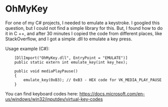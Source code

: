 # OhMyKey
For one of my C# projects, I needed to emulate a keystroke. 
I googled this question, but I could not find a simple library for this. 
But, I found how to do it in C ++, and after 30 minutes I copied the code from different places, like StackOverflow, and I got a simple .dll to emulate a key press.

Usage example (C#):

        [DllImport("OhMyKey.dll", EntryPoint = "EMULATE")]
        public static extern int emulate_key(int key_hex);
        
        public void mediaPlayPause()
        {
            emulate_key(0xB3); // 0xB3 - HEX code for VK_MEDIA_PLAY_PAUSE
        }

You can find keyboard codes here: https://docs.microsoft.com/en-us/windows/win32/inputdev/virtual-key-codes
